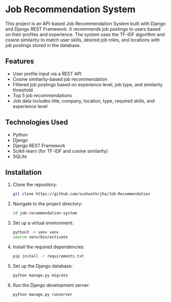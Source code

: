 # Job Recommendation System

This project is an API-based Job Recommendation System built with Django and Django REST Framework. It recommends job postings to users based on their profiles and experience. The system uses the TF-IDF algorithm and cosine similarity to match user skills, desired job roles, and locations with job postings stored in the database.

## Features

- User profile input via a REST API
- Cosine similarity-based job recommendation
- Filtered job postings based on experience level, job type, and similarity threshold
- Top 5 job recommendations
- Job data includes title, company, location, type, required skills, and experience level

## Technologies Used

- Python
- Django
- Django REST Framework
- Scikit-learn (for TF-IDF and cosine similarity)
- SQLite 

## Installation

1. Clone the repository:

    ```bash
    git clone https://github.com/sushantkrjha/Job-Recommendation
    ```

2. Navigate to the project directory:

    ```bash
    cd job-recommendation-system
    ```

3. Set up a virtual environment:

    ```bash
    python3 -m venv venv
    source venv/bin/activate  
    ```

4. Install the required dependencies:

    ```bash
    pip install -r requirements.txt
    ```

5. Set up the Django database:

    ```bash
    python manage.py migrate
    ```


6. Run the Django development server:

    ```bash
    python manage.py runserver
    ```



